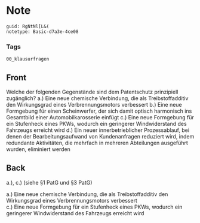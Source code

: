 # Note
```
guid: RgNtNl[L&(
notetype: Basic-d7a3e-4ce08
```

### Tags
```
00_klausurfragen
```

## Front
Welche der folgenden Gegenstände sind dem Patentschutz prinzipiell zugänglich?
a.) Eine neue chemische Verbindung, die als Treibstoffadditiv den Wirkungsgrad eines Verbrennungsmotors verbessert
b.) Eine neue Formgebung für einen Scheinwerfer, der sich damit optisch harmonisch ins Gesamtbild einer Automobilkarosserie einfügt
c.) Eine neue Formgebung für ein Stufenheck eines PKWs, wodurch ein geringerer Windwiderstand des Fahrzeugs erreicht wird
d.) Ein neuer innerbetrieblicher Prozessablauf, bei denen der Bearbeitungsaufwand von Kundenanfragen reduziert wird, indem redundante Aktivitäten, die mehrfach in mehreren Abteilungen ausgeführt wurden, eliminiert werden

## Back
a.), c.) (siehe §1 PatG und §3 PatG)
<div>
  a.) Eine neue chemische Verbindung, die als Treibstoffadditiv den
  Wirkungsgrad eines Verbrennungsmotors verbessert
</div>
<div>
  c.) Eine neue Formgebung für ein Stufenheck eines PKWs, wodurch
  ein geringerer Windwiderstand des Fahrzeugs erreicht wird
</div>
